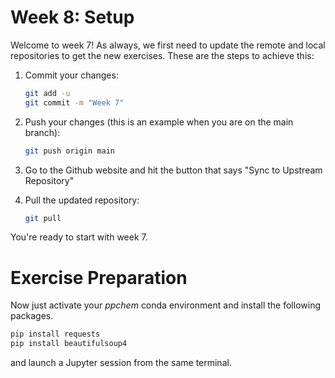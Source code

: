 # Week 8: Setup

Welcome to week 7! As always, we first need to update the remote and local repositories to get the new exercises. These are the steps to achieve this:

1. Commit your changes:

    ```bash
    git add -u
    git commit -m "Week 7"
    ```

2. Push your changes (this is an example when you are on the main branch):

    ```bash
    git push origin main
    ```

3. Go to the Github website and hit the button that says "Sync to Upstream Repository"
4. Pull the updated repository:

    ```bash
    git pull
    ```

 You're ready to start with week 7.



# Exercise Preparation

Now just activate your *ppchem* conda environment and install the following packages. 
```bash
pip install requests
pip install beautifulsoup4
```

and launch a Jupyter session from the same terminal.



 





